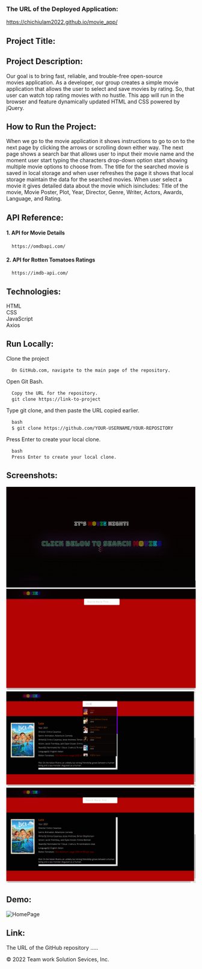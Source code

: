 ###  The URL of the Deployed Application:
https://chichiulam2022.github.io/movie_app/


## Project Title:


## Project Description:

Our goal is to bring fast, reliable, and trouble-free open-source movies application. As a developer, our group creates a simple movie application that allows the user to select and save movies by rating. So, that user can watch top rating movies with no hustle. This app will run in the browser and feature dynamically updated HTML and CSS powered by jQuery.


## How to Run the Project:

When we go to the movie application it shows instructions to go to on to the next page by clicking the arrows or scrolling down either way. The next page shows a search bar that allows user to input their movie name and the moment user start typing the characters drop-down option start showing multiple movie options to choose from. The title for the searched movie is saved in local storage and when user refreshes the page it shows that local storage maintain the data for the searched movies. When user select a movie it gives detailed data about the movie which isincludes: Title of the movie, Movie Poster, Plot, Year, Director, Genre, Writer, Actors, Awards, Language, and Rating.

## API Reference:

#### 1. API for Movie Details

```
  https://omdbapi.com/
```
#### 2. API for Rotten Tomatoes Ratings
```
  https://imdb-api.com/
```

## Technologies:

HTML<br>
CSS <br>
JavaScript<br>
Axios


## Run Locally:

Clone the project

```
  On GitHub.com, navigate to the main page of the repository.
```

Open Git Bash.

```
  Copy the URL for the repository.
  git clone https://link-to-project
```

Type git clone, and then paste the URL copied earlier.
```
  bash
  $ git clone https://github.com/YOUR-USERNAME/YOUR-REPOSITORY
```

Press Enter to create your local clone.

```
  bash
  Press Enter to create your local clone.
```
## Screenshots:

![homepage](./assets/images/homepage.png)
![Secondpage-Searchbar](./assets/images/secondpage%5BSearch%20bar%5D.png)
![ScrollDownOption](./assets/images/ScrollDown%20option.png)
![Searchresult](./assets/images/SearchResult.png)



## Demo:

![HomePage](./assets/images/Movieapp-demo.gif)

## Link:

The URL of the GitHub repository .....


© 2022 Team work Solution Sevices, Inc.
